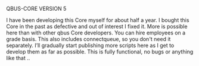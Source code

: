 QBUS-CORE VERSION 5

I have been developing this Core myself for about half a year. I bought this Core in the past as defective and out of interest I fixed it. More is possible here than with other qbus Core developers. You can hire employees on a grade basis. This also includes connectqueue, so you don't need it separately. I’ll gradually start publishing more scripts here as I get to develop them as far as possible. This is fully functional, no bugs or anything like that ..

